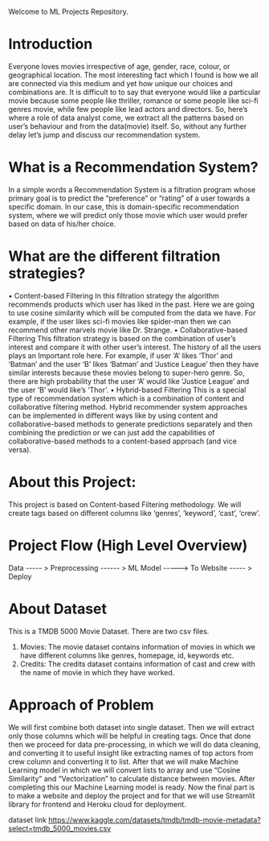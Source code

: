 Welcome to ML Projects Repository.

# Introduction

Everyone loves movies irrespective of age, gender, race, colour, or 
geographical location. The most interesting fact which I found is how we all 
are connected via this medium and yet how unique our choices and 
combinations are. It is difficult to to say that everyone would like a 
particular movie because some people like thriller, romance or some people 
like sci-fi genres movie, while few people like lead actors and directors.
So, here’s where a role of data analyst come, we extract all the patterns 
based on user’s behaviour and from the data(movie) itself. So, without any 
further delay let’s jump and discuss our recommendation system.

# What is a Recommendation System?

In a simple words a Recommendation System is a filtration program whose 
primary goal is to predict the “preference” or “rating” of a user towards a specific 
domain. In our case, this is domain-specific recommendation system, where we 
will predict only those movie which user would prefer based on data of his/her 
choice.

# What are the different filtration strategies?

• Content-based Filtering
In this filtration strategy the algorithm recommends products which user 
has liked in the past. Here we are going to use cosine similarity which will 
be computed from the data we have. For example, if the user likes sci-fi 
movies like spider-man then we can recommend other marvels movie like 
Dr. Strange.
• Collaborative-based Filtering
This filtration strategy is based on the combination of user’s interest and 
compare it with other user’s interest. The history of all the users plays an 
Important role here. For example, if user ‘A’ likes ‘Thor’ and ‘Batman’ and 
the user ‘B’ likes ‘Batman’ and ‘Justice League’ then they have similar 
interests because these movies belong to super-hero genre. So, there are 
high probability that the user ‘A’ would like ‘Justice League’ and the 
user ‘B’ would like’s ‘Thor’.
• Hybrid-based Filtering
This is a special type of recommendation system which is a combination of 
content and collaborative filtering method. Hybrid recommender system 
approaches can be implemented in different ways like by using content 
and collaborative-based methods to generate predictions separately and 
then combining the prediction or we can just add the capabilities of 
collaborative-based methods to a content-based approach (and vice 
versa).

# About this Project:

This project is based on Content-based Filtering methodology. We will create tags
based on different columns like ‘genres’, ‘keyword’, ‘cast’, ‘crew’.

# Project Flow (High Level Overview)

Data ----- > Preprocessing ------ > ML Model -----> To Website ----- > Deploy

# About Dataset

This is a TMDB 5000 Movie Dataset. There are two csv files.
1. Movies: The movie dataset contains information of movies in which we 
have different columns like genres, homepage, id, keywords etc.
2. Credits: The credits dataset contains information of cast and crew with the 
name of movie in which they have worked.

# Approach of Problem

We will first combine both dataset into single dataset. Then we will extract only
those columns which will be helpful in creating tags. Once that done then we 
proceed for data pre-processing, in which we will do data cleaning, and 
converting it to useful insight like extracting names of top actors from crew 
column and converting it to list. After that we will make Machine Learning model
in which we will convert lists to array and use “Cosine Similarity” and 
“Vectorization” to calculate distance between movies. After completing this our 
Machine Learning model is ready. Now the final part is to make a website and 
deploy the project and for that we will use Streamlit library for frontend and 
Heroku cloud for deployment.

dataset link https://www.kaggle.com/datasets/tmdb/tmdb-movie-metadata?select=tmdb_5000_movies.csv
